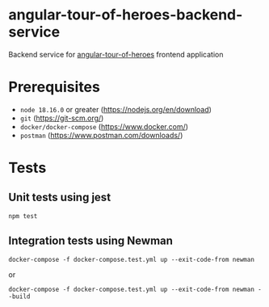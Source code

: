 # angular-tour-of-heroes-backend-service
Backend service for [angular-tour-of-heroes](https://angular.io/tutorial/tour-of-heroes]) frontend application

# Prerequisites
* `node 18.16.0` or greater (https://nodejs.org/en/download)
* `git` (https://git-scm.org/)
* `docker/docker-compose` (https://www.docker.com/)
* `postman` (https://www.postman.com/downloads/)

# Tests
## Unit tests using jest
```shell
npm test
```
## Integration tests using Newman
```shell
docker-compose -f docker-compose.test.yml up --exit-code-from newman
```
or
```shell
docker-compose -f docker-compose.test.yml up --exit-code-from newman --build
```